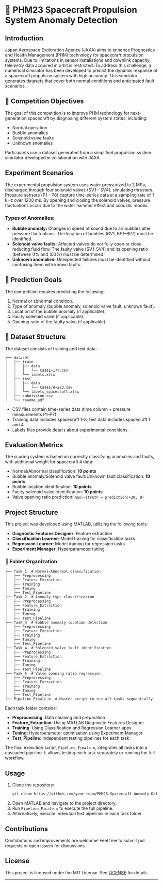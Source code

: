 # 🚀 PHM23 Spacecraft Propulsion System Anomaly Detection

## Introduction

Japan Aerospace Exploration Agency (JAXA) aims to enhance Prognostics and Health Management (PHM) technology for spacecraft propulsion systems. Due to limitations in sensor installations and downlink capacity, telemetry data acquired in orbit is restricted. To address this challenge, a numerical simulator has been developed to predict the dynamic response of a spacecraft propulsion system with high accuracy. This simulator generates datasets that cover both normal conditions and anticipated fault scenarios.

## 🎯 Competition Objectives

The goal of this competition is to improve PHM technology for next-generation spacecraft by diagnosing different system states, including:
- Normal operation
- Bubble anomalies
- Solenoid valve faults
- Unknown anomalies

Participants use a dataset generated from a simplified propulsion system simulator developed in collaboration with JAXA.

## Experiment Scenarios

The experimental propulsion system uses water pressurized to 2 MPa, discharged through four solenoid valves (SV1 – SV4), simulating thrusters. Pressure sensors (P1 – P8) capture time-series data at a sampling rate of 1 kHz over 1200 ms. By opening and closing the solenoid valves, pressure fluctuations occur due to the water hammer effect and acoustic modes.

### Types of Anomalies:
- **Bubble anomaly:** Changes in speed of sound due to air bubbles alter pressure fluctuations. The location of bubbles (BV1, BP1–BP7) must be identified.
- **Solenoid valve faults:** Affected valves do not fully open or close, reducing fluid flow. The faulty valve (SV1–SV4) and its opening ratio (between 0% and 100%) must be determined.
- **Unknown anomalies:** Unexpected failures must be identified without confusing them with known faults.

## 🎯 Prediction Goals

The competition requires predicting the following:
1. Normal or abnormal condition.
2. Type of anomaly (bubble anomaly, solenoid valve fault, unknown fault).
3. Location of the bubble anomaly (if applicable).
4. Faulty solenoid valve (if applicable).
5. Opening ratio of the faulty valve (if applicable).

## 📂 Dataset Structure

The dataset consists of training and test data:

```plaintext
├── dataset
│   ├── train
│   │   ├── data
│   │   │   └── Case1~177.csv
│   │   └── labels.xlsx
│   ├── test
│   │   ├── data
│   │   │   └── Case178~223.csv
│   │   └── labels_spacecraft.xlsx
│   ├── submission.csv
│   └── readme.pdf
```

- CSV files contain time-series data (time column + pressure measurements P1–P7).
- Training data includes spacecraft 1–3; test data includes spacecraft 1 and 4.
- Labels files provide details about experimental conditions.

## Evaluation Metrics

The scoring system is based on correctly classifying anomalies and faults, with additional weight for spacecraft 4 data:
- Normal/Abnormal classification: **10 points**
- Bubble anomaly/Solenoid valve fault/Unknown fault classification: **10 points**
- Bubble location identification: **10 points**
- Faulty solenoid valve identification: **10 points**
- Valve opening ratio prediction: `max(-|truth – prediction|+20, 0)`

## Project Structure

This project was developed using MATLAB, utilizing the following tools:
- **Diagnostic Features Designer**: Feature extraction
- **Classification Learner**: Model training for classification tasks
- **Regression Learner**: Model training for regression tasks
- **Experiment Manager**: Hyperparameter tuning

### 📂 Folder Organization

```plaintext
├── Task_1  # Normal/Abnormal classification
│   ├── Preprocessing
│   ├── Feature_Extraction
│   ├── Training
│   ├── Tuning
│   ├── Test_Pipeline
├── Task_2  # Anomaly type classification
│   ├── Preprocessing
│   ├── Feature_Extraction
│   ├── Training
│   ├── Tuning
│   ├── Test_Pipeline
├── Task_3  # Bubble anomaly location detection
│   ├── Preprocessing
│   ├── Feature_Extraction
│   ├── Training
│   ├── Tuning
│   ├── Test_Pipeline
├── Task_4  # Solenoid valve fault identification
│   ├── Preprocessing
│   ├── Feature_Extraction
│   ├── Training
│   ├── Tuning
│   ├── Test_Pipeline
├── Task_5  # Valve opening ratio regression
│   ├── Preprocessing
│   ├── Feature_Extraction
│   ├── Training
│   ├── Tuning
│   ├── Test_Pipeline
├── Pipeline_Finale.m  # Master script to run all tasks sequentially
```

Each task folder contains:
- **Preprocessing**: Data cleaning and preparation
- **Feature_Extraction**: Using MATLAB Diagnostic Features Designer
- **Training**: Using Classification and Regression Learner apps
- **Tuning**: Hyperparameter optimization using Experiment Manager
- **Test_Pipeline**: Independent testing pipelines for each task

The final execution script, `Pipeline_Finale.m`, integrates all tasks into a cascaded pipeline. It allows testing each task separately or running the full workflow.

## Usage

1. Clone the repository:
   ```sh
   git clone https://github.com/your-repo/PHM23-Spacecraft-Anomaly-Detection.git
   ```
2. Open MATLAB and navigate to the project directory.
3. Run `Pipeline_Finale.m` to execute the full pipeline.
4. Alternatively, execute individual test pipelines in each task folder.

## Contributions

Contributions and improvements are welcome! Feel free to submit pull requests or open issues for discussions.

## License

This project is licensed under the MIT License. See [LICENSE](LICENSE) for details.

---

